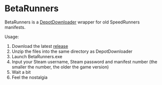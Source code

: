 # BetaRunners

BetaRunners is a [DepotDownloader](https://github.com/SteamRE/DepotDownloader) wrapper for old SpeedRunners manifests.

Usage:
1. Download the latest [release](https://github.com/negative-seven/BetaRunners/releases)
2. Unzip the files into the same directory as DepotDownloader
3. Launch BetaRunners.exe
4. Input your Steam username, Steam password and manifest number (the smaller the number, the older the game version)
5. Wait a bit
6. Feel the nostalgia
